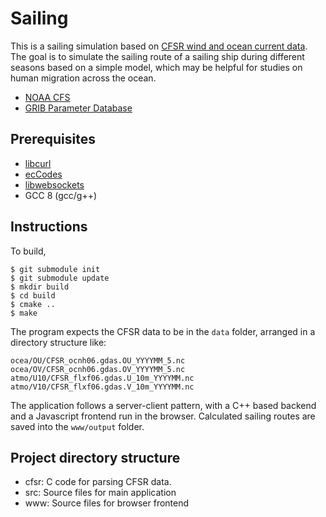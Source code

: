# Sailing
This is a sailing simulation based on [CFSR wind and ocean current data](https://nomads.ncdc.noaa.gov/data/). The goal is to simulate the sailing route of a sailing ship during different seasons based on a simple model, which may be helpful for studies on human migration across the ocean.

* [NOAA CFS](https://www.ncdc.noaa.gov/data-access/model-data/model-datasets/climate-forecast-system-version2-cfsv2)
* [GRIB Parameter Database](https://apps.ecmwf.int/codes/grib/param-db/)

## Prerequisites

* [libcurl](https://curl.haxx.se/libcurl/)
* [ecCodes](https://confluence.ecmwf.int//display/ECC/ecCodes+Home)
* [libwebsockets](https://libwebsockets.org/)
* GCC 8 (gcc/g++)

## Instructions

To build,
```console
$ git submodule init
$ git submodule update
$ mkdir build
$ cd build
$ cmake ..
$ make
```

The program expects the CFSR data to be in the `data` folder, arranged in a directory structure like:
```
ocea/OU/CFSR_ocnh06.gdas.OU_YYYYMM_5.nc
ocea/OV/CFSR_ocnh06.gdas.OV_YYYYMM_5.nc
atmo/U10/CFSR_flxf06.gdas.U_10m_YYYYMM.nc
atmo/V10/CFSR_flxf06.gdas.V_10m_YYYYMM.nc
```

The application follows a server-client pattern, with a C++ based backend and a Javascript frontend run in the browser. Calculated sailing routes are saved into the `www/output` folder.

## Project directory structure
* cfsr: C code for parsing CFSR data.
* src: Source files for main application
* www: Source files for browser frontend
